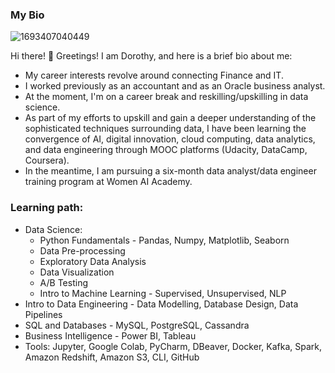 ### My Bio
![1693407040449](https://github.com/DSKunth/DSKunth/assets/98457852/b7162dc1-4d51-4925-a5e7-8133b34526ab)

Hi there! 👋 Greetings! I am Dorothy, and here is a brief bio about me:
- My career interests revolve around connecting Finance and IT. 
- I worked previously as an accountant and as an Oracle business analyst.
- At the moment, I'm on a career break and reskilling/upskilling in data science.
- As part of my efforts to upskill and gain a deeper understanding of the sophisticated techniques surrounding data, I have been learning the convergence of AI, digital innovation, cloud computing, data analytics, and data engineering through MOOC platforms (Udacity, DataCamp, Coursera).
- In the meantime, I am pursuing a six-month data analyst/data engineer training program at Women AI Academy.

### Learning path:
  - Data Science:
      - Python Fundamentals - Pandas, Numpy, Matplotlib, Seaborn
      - Data Pre-processing
      - Exploratory Data Analysis
      - Data Visualization
      - A/B Testing
      - Intro to Machine Learning - Supervised, Unsupervised, NLP
  - Intro to Data Engineering - Data Modelling, Database Design, Data Pipelines
  - SQL and Databases - MySQL, PostgreSQL, Cassandra
  - Business Intelligence - Power BI, Tableau
  - Tools: Jupyter, Google Colab, PyCharm, DBeaver, Docker, Kafka, Spark, Amazon Redshift, Amazon S3, CLI, GitHub
  
